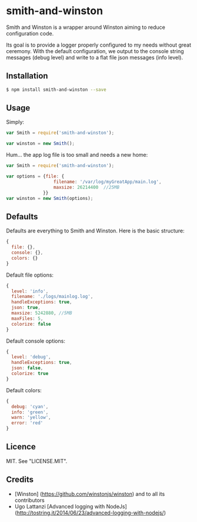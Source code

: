 # smith-and-winston

Smith and Winston is a wrapper around Winston aiming to reduce configuration code.

Its goal is to provide a logger properly configured to my needs without great ceremony.  With the default configuration, we output to the console string messages (debug level) and write to a flat file json messages (info level).

## Installation
```bash
$ npm install smith-and-winston --save
```

## Usage

Simply:
```javascript
var Smith = require('smith-and-winston');

var winston = new Smith();
```

Hum... the app log file is too small and needs a new home:
```javascript
var Smith = require('smith-and-winston');

var options = {file: {
                  filename: '/var/log/myGreatApp/main.log',
                  maxsize: 26214400  //25MB
              }}
var winston = new Smith(options);
```
## Defaults

Defaults are everything to Smith and Winston.  Here is the basic structure:
```javascript
{
  file: {},
  console: {},
  colors: {}
}
```

Default file options:
```javascript
{
  level: 'info',
  filename: './logs/mainlog.log',
  handleExceptions: true,
  json: true,
  maxsize: 5242880, //5MB
  maxFiles: 5,
  colorize: false
}
```

Default console options:
```javascript
{
  level: 'debug',
  handleExceptions: true,
  json: false,
  colorize: true
}
```

Default colors:
```javascript
{
  debug: 'cyan',
  info: 'green',
  warn: 'yellow',
  error: 'red'
}
```


## Licence

MIT. See "LICENSE.MIT".

## Credits
- [Winston] (https://github.com/winstonjs/winston) and to all its contributors
- Ugo Lattanzi [Advanced logging with NodeJs] (http://tostring.it/2014/06/23/advanced-logging-with-nodejs/)

